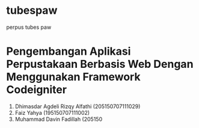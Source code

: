 # tubespaw

perpus tubes paw

# Pengembangan Aplikasi Perpustakaan Berbasis Web Dengan Menggunakan Framework Codeigniter

1. Dhimasdar Agdeli Rizqy Alfathi (205150707111029)
2. Faiz Yahya (195150707111002)
3. Muhammad Davin Fadillah (205150
